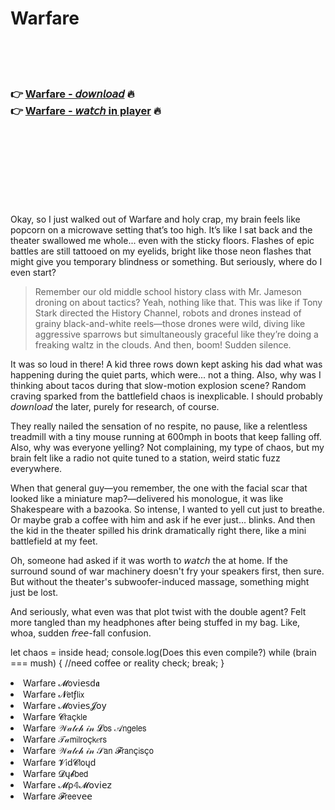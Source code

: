 <h1>Warfare</h1>

<br><br><br>

<h3>👉 <a href="https://Leslies-coniletra1974.github.io/rpibissiia/">Warfare - 𝘥𝘰𝘸𝘯𝘭𝘰𝘢𝘥</a> 🔥<br>
👉 <a href="https://Leslies-coniletra1974.github.io/rpibissiia/">Warfare - 𝘸𝘢𝘵𝘤𝘩 in player</a> 🔥
</h3>



<br><br><br><br><br><br><br>


Okay, so I just walked out of Warfare and holy crap, my brain feels like popcorn on a microwave setting that’s too high. It’s like I sat back and the theater swallowed me whole... even with the sticky floors. Flashes of epic battles are still tattooed on my eyelids, bright like those neon flashes that might give you temporary blindness or something. But seriously, where do I even start?

> Remember our old middle school history class with Mr. Jameson droning on about tactics? Yeah, nothing like that. This was like if Tony Stark directed the History Channel, robots and drones instead of grainy black-and-white reels—those drones were wild, diving like aggressive sparrows but simultaneously graceful like they’re doing a freaking waltz in the clouds. And then, boom! Sudden silence.

It was so loud in there! A kid three rows down kept asking his dad what was happening during the quiet parts, which were... not a thing. Also, why was I thinking about tacos during that slow-motion explosion scene? Random craving sparked from the battlefield chaos is inexplicable. I should probably 𝘥𝘰𝘸𝘯𝘭𝘰𝘢𝘥 the   later, purely for research, of course.

They really nailed the sensation of no respite, no pause, like a relentless treadmill with a tiny mouse running at 600mph in boots that keep falling off. Also, why was everyone yelling? Not complaining, my type of chaos, but my brain felt like a radio not quite tuned to a station, weird static fuzz everywhere.

When that general guy—you remember, the one with the facial scar that looked like a miniature map?—delivered his monologue, it was like Shakespeare with a bazooka. So intense, I wanted to yell cut just to breathe. Or maybe grab a coffee with him and ask if he ever just... blinks. And then the kid in the theater spilled his drink dramatically right there, like a mini battlefield at my feet.

Oh, someone had asked if it was worth to 𝘸𝘢𝘵𝘤𝘩 the   at home. If the surround sound of war machinery doesn't fry your speakers first, then sure. But without the theater's subwoofer-induced massage, something might just be lost.

And seriously, what even was that plot twist with the double agent? Felt more tangled than my headphones after being stuffed in my bag. Like, whoa, sudden 𝘧𝘳𝘦𝘦-fall confusion.

let chaos = inside head;
console.log(Does this even compile?)
while (brain === mush) {
    //need coffee or reality check;
    break; 
}

<li>Warfare 𝓜𝗈ν𝗂𝖾𝗌ԁ𝖆</li>
<li>Warfare 𝓝𝖾𝗍ƒ𝗅𝗂𝗑</li>
<li>Warfare 𝓜𝗈ν𝗂𝖾𝗌𝓙𝗈𝗒</li>
<li>Warfare 𝓒𝗋𝖺ç𝗄𝗅𝖾</li>
<li>Warfare 𝒲𝒶𝓉𝒸𝒽 𝒾𝓃 𝓛𝗈𝗌 𝒜𝗇𝗀𝖾𝗅𝖾𝗌</li>
<li>Warfare 𝒯𝒶𝗆𝗂𝗅𝗋𝗈ç𝗄𝑒𝗋𝗌</li>
<li>Warfare 𝒲𝒶𝓉𝒸𝒽 𝒾𝓃 𝒮𝖺𝗇 𝓕𝗋𝖺𝗇ç𝗂𝗌ç𝗈</li>
<li>Warfare 𝓥𝗂ԁ𝓒𝗅𝗈ųԁ</li>
<li>Warfare 𝓓ų𝓫𝖻𝖾𝖽</li>
<li>Warfare 𝓜ρ𝟜𝓜𝗈ν𝗂𝖾𝗓</li>
<li>Warfare 𝓕𝗋𝖾𝖾ν𝖾𝖾</li>
